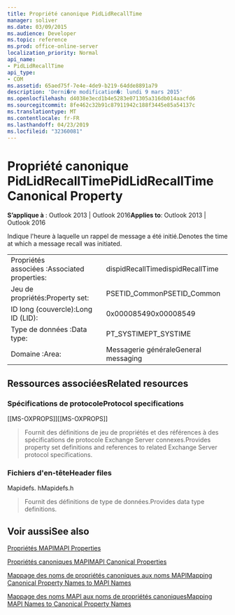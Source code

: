 ```yaml
---
title: Propriété canonique PidLidRecallTime
manager: soliver
ms.date: 03/09/2015
ms.audience: Developer
ms.topic: reference
ms.prod: office-online-server
localization_priority: Normal
api_name:
- PidLidRecallTime
api_type:
- COM
ms.assetid: 65aed75f-7e4e-4de9-b219-64dde8891a79
description: 'Derni�re modification�: lundi 9 mars 2015'
ms.openlocfilehash: d4038e3ecd1b4e5283e071305a316db014aacfd6
ms.sourcegitcommit: 8fe462c32b91c87911942c188f3445e85a54137c
ms.translationtype: MT
ms.contentlocale: fr-FR
ms.lasthandoff: 04/23/2019
ms.locfileid: "32360081"
---
```

# <a name="pidlidrecalltime-canonical-property"></a><span data-ttu-id="e698d-103">Propriété canonique PidLidRecallTime</span><span class="sxs-lookup"><span data-stu-id="e698d-103">PidLidRecallTime Canonical Property</span></span>

  
  
<span data-ttu-id="e698d-104">**S’applique à** : Outlook 2013 | Outlook 2016</span><span class="sxs-lookup"><span data-stu-id="e698d-104">**Applies to**: Outlook 2013 | Outlook 2016</span></span> 
  
<span data-ttu-id="e698d-105">Indique l'heure à laquelle un rappel de message a été initié.</span><span class="sxs-lookup"><span data-stu-id="e698d-105">Denotes the time at which a message recall was initiated.</span></span>
  
|||
|:-----|:-----|
|<span data-ttu-id="e698d-106">Propriétés associées :</span><span class="sxs-lookup"><span data-stu-id="e698d-106">Associated properties:</span></span>  <br/> |<span data-ttu-id="e698d-107">dispidRecallTime</span><span class="sxs-lookup"><span data-stu-id="e698d-107">dispidRecallTime</span></span>  <br/> |
|<span data-ttu-id="e698d-108">Jeu de propriétés:</span><span class="sxs-lookup"><span data-stu-id="e698d-108">Property set:</span></span>  <br/> |<span data-ttu-id="e698d-109">PSETID_Common</span><span class="sxs-lookup"><span data-stu-id="e698d-109">PSETID_Common</span></span>  <br/> |
|<span data-ttu-id="e698d-110">ID long (couvercle):</span><span class="sxs-lookup"><span data-stu-id="e698d-110">Long ID (LID):</span></span>  <br/> |<span data-ttu-id="e698d-111">0x00008549</span><span class="sxs-lookup"><span data-stu-id="e698d-111">0x00008549</span></span>  <br/> |
|<span data-ttu-id="e698d-112">Type de données :</span><span class="sxs-lookup"><span data-stu-id="e698d-112">Data type:</span></span>  <br/> |<span data-ttu-id="e698d-113">PT_SYSTIME</span><span class="sxs-lookup"><span data-stu-id="e698d-113">PT_SYSTIME</span></span>  <br/> |
|<span data-ttu-id="e698d-114">Domaine :</span><span class="sxs-lookup"><span data-stu-id="e698d-114">Area:</span></span>  <br/> |<span data-ttu-id="e698d-115">Messagerie générale</span><span class="sxs-lookup"><span data-stu-id="e698d-115">General messaging</span></span>  <br/> |
   
## <a name="related-resources"></a><span data-ttu-id="e698d-116">Ressources associées</span><span class="sxs-lookup"><span data-stu-id="e698d-116">Related resources</span></span>

### <a name="protocol-specifications"></a><span data-ttu-id="e698d-117">Spécifications de protocole</span><span class="sxs-lookup"><span data-stu-id="e698d-117">Protocol specifications</span></span>

<span data-ttu-id="e698d-118">[[MS-OXPROPS]]</span><span class="sxs-lookup"><span data-stu-id="e698d-118">[[MS-OXPROPS]]</span></span> 
  
> <span data-ttu-id="e698d-119">Fournit des définitions de jeu de propriétés et des références à des spécifications de protocole Exchange Server connexes.</span><span class="sxs-lookup"><span data-stu-id="e698d-119">Provides property set definitions and references to related Exchange Server protocol specifications.</span></span>
    
### <a name="header-files"></a><span data-ttu-id="e698d-120">Fichiers d'en-tête</span><span class="sxs-lookup"><span data-stu-id="e698d-120">Header files</span></span>

<span data-ttu-id="e698d-121">Mapidefs. h</span><span class="sxs-lookup"><span data-stu-id="e698d-121">Mapidefs.h</span></span>
  
> <span data-ttu-id="e698d-122">Fournit des définitions de type de données.</span><span class="sxs-lookup"><span data-stu-id="e698d-122">Provides data type definitions.</span></span>
    
## <a name="see-also"></a><span data-ttu-id="e698d-123">Voir aussi</span><span class="sxs-lookup"><span data-stu-id="e698d-123">See also</span></span>



[<span data-ttu-id="e698d-124">Propriétés MAPI</span><span class="sxs-lookup"><span data-stu-id="e698d-124">MAPI Properties</span></span>](mapi-properties.md)
  
[<span data-ttu-id="e698d-125">Propriétés canoniques MAPI</span><span class="sxs-lookup"><span data-stu-id="e698d-125">MAPI Canonical Properties</span></span>](mapi-canonical-properties.md)
  
[<span data-ttu-id="e698d-126">Mappage des noms de propriétés canoniques aux noms MAPI</span><span class="sxs-lookup"><span data-stu-id="e698d-126">Mapping Canonical Property Names to MAPI Names</span></span>](mapping-canonical-property-names-to-mapi-names.md)
  
[<span data-ttu-id="e698d-127">Mappage des noms MAPI aux noms de propriétés canoniques</span><span class="sxs-lookup"><span data-stu-id="e698d-127">Mapping MAPI Names to Canonical Property Names</span></span>](mapping-mapi-names-to-canonical-property-names.md)

